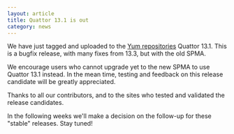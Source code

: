 ```yaml
---
layout: article
title: Quattor 13.1 is out
category: news
---
```


We have just tagged and uploaded to the
[Yum repositories](http://yum.quattor.org) Quattor 13.1.  This is a
bugfix release, with many fixes from 13.3, but with the old SPMA.

We encourage users who cannot upgrade yet to the new SPMA to use
Quattor 13.1 instead.  In the mean time, testing and feedback on this
release candidate will be greatly appreciated.

Thanks to all our contributors, and to the sites who tested and
validated the release candidates.

In the following weeks we'll make a decision on the follow-up for
these "stable" releases. Stay tuned!
